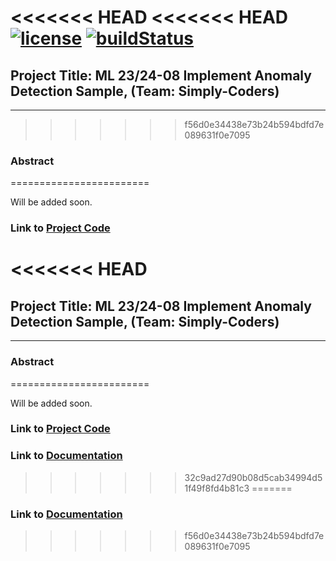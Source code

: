 <<<<<<< HEAD
<<<<<<< HEAD
[![license](https://img.shields.io/github/license/mashape/apistatus.svg?maxAge=2592000)](https://github.com/ddobric/htmdotnet/blob/master/LICENSE)
[![buildStatus](https://github.com/ddobric/neocortexapi/workflows/.NET%20Core/badge.svg)](https://github.com/ddobric/neocortexapi/actions?query=workflow%3A%22.NET+Core%22)
=======
## Project Title: ML 23/24-08 Implement Anomaly Detection Sample, (Team: Simply-Coders)
----------------------------------------------------------------------------
>>>>>>> f56d0e34438e73b24b594bdfd7e089631f0e7095

### Abstract
========================

Will be added soon.

### Link to [Project Code]()

<<<<<<< HEAD
=======
## Project Title: ML 23/24-08 Implement Anomaly Detection Sample, (Team: Simply-Coders)
----------------------------------------------------------------------------

### Abstract
========================

Will be added soon.

### Link to [Project Code](https://github.com/HasibuzzamanFUAS/neocortexapi_Simply-Coders/tree/Suva_Sarkar)

### Link to [Documentation](https://github.com/HasibuzzamanFUAS/neocortexapi_Simply-Coders/blob/Suva_Sarkar)
>>>>>>> 32c9ad27d90b08d5cab34994d51f49f8fd4b81c3
=======
### Link to [Documentation]()
>>>>>>> f56d0e34438e73b24b594bdfd7e089631f0e7095
